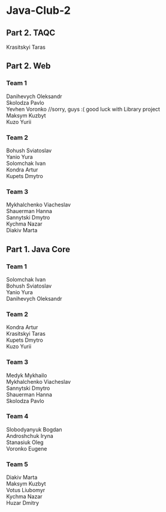 # Java-Club-2

## Part 2. TAQC  
Krasitskyi Taras  

## Part 2. Web  
### Team 1  
Danihevych Oleksandr  
Skolodza Pavlo  
Yevhen Voronko //sorry, guys :( good luck with Library project  
Maksym Kuzbyt  
Kuzo Yurii  

### Team 2  
Bohush Sviatoslav  
Yanio Yura  
Solomchak Ivan  
Kondra Artur  
Kupets Dmytro  

### Team 3
Mykhalchenko Viacheslav  
Shauerman Hanna  
Sannytski Dmytro  
Kychma Nazar  
Diakiv Marta  

## Part 1. Java Core  
### Team 1  
Solomchak Ivan  
Bohush Sviatoslav  
Yanio Yura  
Danihevych Oleksandr  

### Team 2
Kondra Artur  
Krasitskyi Taras  
Kupets Dmytro  
Kuzo Yurii  

### Team 3
Medyk Mykhailo  
Mykhalchenko Viacheslav  
Sannytski Dmytro  
Shauerman Hanna  
Skolodza Pavlo  

### Team 4
Slobodyanyuk Bogdan  
Androshchuk Iryna  
Stanasiuk Oleg  
Voronko Eugene  

### Team 5
Diakiv Marta  
Maksym Kuzbyt  
Votus Liubomyr  
Kychma Nazar  
Huzar Dmitry  
